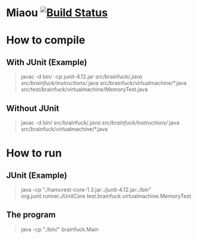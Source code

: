 # Miaou [![Build Status](https://travis-ci.org/piernov/BRAINF-CK_SI3.svg?branch=wip%2Ftravis)](https://travis-ci.org/piernov/BRAINF-CK_SI3)

# How to compile

## With JUnit (Example)
>javac -d bin/ -cp junit-4.12.jar src/brainfuck/*.java src/brainfuck/instructions/*.java src/brainfuck/virtualmachine/*.java src/test/brainfuck/virtualmachine/MemoryTest.java

## Without JUnit
>javac -d bin/ src/brainfuck/*.java src/brainfuck/instructions/*.java src/brainfuck/virtualmachine/*.java

# How to run

## JUnit (Example)
>java -cp "./hamcrest-core-1.3.jar:./junit-4.12.jar:./bin" org.junit.runner.JUnitCore test.brainfuck.virtualmachine.MemoryTest

## The program
>java -cp "./bin/" brainfuck.Main
